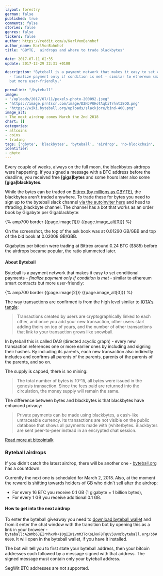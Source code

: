 ```yaml
---
layout: forestry
german: false
published: true
comments: false
stories: false
genres: false
tickers: false
author: https://reddit.com/u/KarlVonBahnhof
author_name: KarlVonBahnhof
title: "GBYTE,  airdrops and where to trade blackbytes"

date: 2017-07-11 02:35
update: 2017-12-29 22:31 +0100

description: "Byteball is a payment network that makes it easy to set conditional payments
  - finalize payment only if condition is met - similar to ethereum smart contracts
  but more user-friendly."

permalink: "/byteball"
image:
- "/uploads/2017/07/11/pexels-photo-200092.jpeg"
- "https://image.prntscr.com/image/D2NJV0HoTAqCiTrhnt38OQ.png"
- "https://wiki.byteball.org/uploads/slackjore/bind-400.png"
image_alt:
- The next airdrop comes March the 2nd 2018
chart: []
categories:
- altcoins
- coins
- trading
tags: ['gbyte', 'blackbytes', 'byteball', 'airdrop', 'no-blockchain', 'crypto-trading']
identifier:
- gbyte
---
```

Every couple of weeks, always on the full moon, the blackbytes airdrops were happening. If you signed a message with a BTC address before the deadline, you received free **[giga]bytes** and some hours later also some **[giga]blackbytes**.

While the bytes can be traded on [Bittrex (by millions as GBYTE)](https://bittrex.com/Market/Index?MarketName=BTC-GBYTE), the blackbytes aren't traded anywhere. To trade these for bytes you need to sign up to the byteball slack channel [via the autoinviter here](http://slack.byteball.org/) and head to #trading_blackbyte channel. The channel has a bot that works as an order book by Gigabyte per Gigablackbyte:

{% amp700 border {{page.image[1]}} {{page.image_alt[0]}} %}

On the screenshot, the top of the ask book was at 0.01290 GB/GBB and top of the bid book at 0.02008 GB/GBB.

Gigabytes per bitcoin were trading at Bittrex around 0.24 BTC ($585) before the airdrops became popular, the ratio plummeted later.

#### About Byteball

Byteball is a payment network that makes it easy to set conditional payments - *finalize payment only if condition is met* - similar to ethereum smart contracts but more user-friendly:

{% amp700 border {{page.image[2]}} {{page.image_alt[0]}} %}


The way transactions are confirmed is from the high level similar to [IOTA's tangle](https://www.altcointrading.net/iota):

> Transactions created by users are cryptographically linked to each other, and once you add your new transaction, other users start adding theirs on top of yours, and the number of other transactions that link to your transaction grows like snowball.

In byteball this is called DAG (directed acyclic graph) - every new transaction references one or more earlier ones by including and signing their hashes. By including its parents, each new transaction also indirectly includes and confirms all parents of the parents, parents of the parents of the parents, and so on.


The supply is capped, there is no mining:

> The total number of bytes is 10^15, all bytes were issued in the genesis transaction. Since the fees paid are returned into the circulation, the money supply will remain the same.

The difference between bytes and blackbytes is that blackbytes have enhanced privacy:

>  Private payments can be made using blackbytes, a cash-like untraceable currency. Its transactions are not visible on the public database that shows all payments made with (white)bytes. Blackbytes are sent peer-to-peer instead in an encrypted chat session.

[Read more at bitcointalk](https://bitcointalk.org/index.php?topic=1608859.0)

### Byteball airdrops

If you didn't catch the latest airdrop, there will be another one - [byteball.org](https://byteball.org) has a countdown.

Currently the next one is scheduled for March 2, 2018. Also, at the moment the reward is shifting towards holders of GB who didn't sell after the airdrop:

* For every 16 BTC you receive 0.1 GB (1 gigabyte = 1 billion bytes),
* For every 1 GB you receive additional 0.1 GB.

#### How to get into the next airdrop

To enter the byteball giveaway you need to [download byteball wallet](https://byteball.org/#download) and from it enter the chat window with the transition bot by opening this as a link in your browser - `byteball:A2WMb6JEIrMhxVk+I0gIIW1vmM3ToKoLkNF8TqUV5UvX@byteball.org/bb#0000`. It will open in the byteball wallet, if you have it installed.

The bot will tell you to first state your byteball address, then your bitcoin addresses each followed by a message signed with that address. The signed message must contain only your byteball address.

SegWit BTC addresses are not supported.
